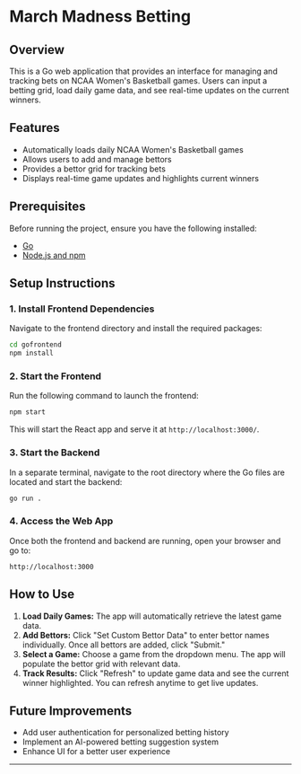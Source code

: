 # March Madness Betting  

## Overview  
This is a Go web application that provides an interface for managing and tracking bets on NCAA Women's Basketball games. Users can input a betting grid, load daily game data, and see real-time updates on the current winners.  

## Features  
- Automatically loads daily NCAA Women's Basketball games  
- Allows users to add and manage bettors  
- Provides a bettor grid for tracking bets  
- Displays real-time game updates and highlights current winners  

## Prerequisites  
Before running the project, ensure you have the following installed:  
- [Go](https://golang.org/dl/)  
- [Node.js and npm](https://nodejs.org/)  

## Setup Instructions  

### 1. Install Frontend Dependencies  
Navigate to the frontend directory and install the required packages:  
```sh
cd gofrontend  
npm install  
```

### 2. Start the Frontend  
Run the following command to launch the frontend:  
```sh
npm start  
```
This will start the React app and serve it at `http://localhost:3000/`.  

### 3. Start the Backend  
In a separate terminal, navigate to the root directory where the Go files are located and start the backend:  
```sh
go run .  
```

### 4. Access the Web App  
Once both the frontend and backend are running, open your browser and go to:  
```
http://localhost:3000
```

## How to Use  
1. **Load Daily Games:** The app will automatically retrieve the latest game data.  
2. **Add Bettors:** Click "Set Custom Bettor Data" to enter bettor names individually. Once all bettors are added, click "Submit."  
3. **Select a Game:** Choose a game from the dropdown menu. The app will populate the bettor grid with relevant data.  
4. **Track Results:** Click "Refresh" to update game data and see the current winner highlighted. You can refresh anytime to get live updates.  

## Future Improvements  
- Add user authentication for personalized betting history  
- Implement an AI-powered betting suggestion system  
- Enhance UI for a better user experience  
  

---
